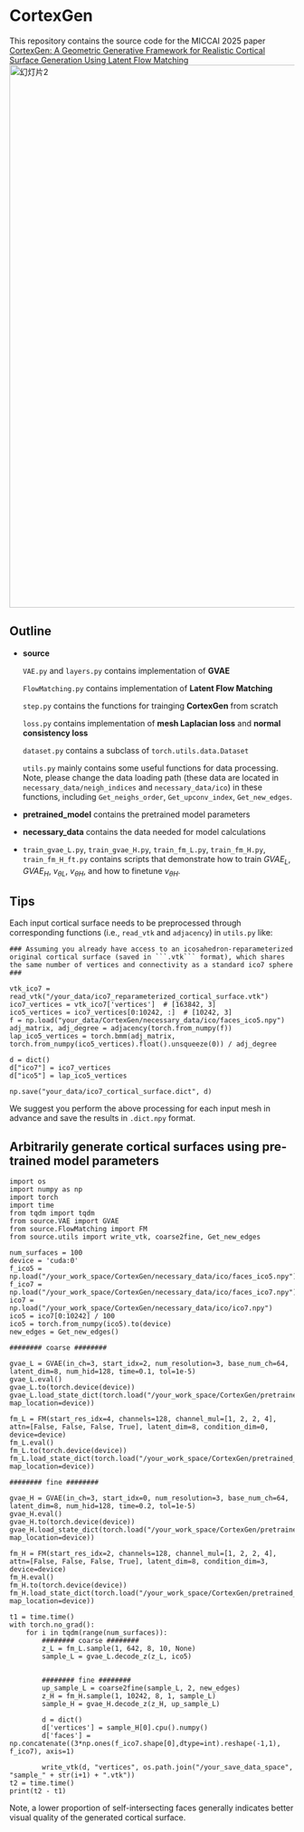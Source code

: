 # CortexGen

This repository contains the source code for the MICCAI 2025 paper [CortexGen: A Geometric Generative Framework for Realistic Cortical Surface Generation Using Latent Flow Matching](https://papers.miccai.org/miccai-2025/paper/1498_paper.pdf)
<img width="960" alt="幻灯片2" src="https://github.com/user-attachments/assets/fb919d38-81fd-4309-b188-72d40a72e4ea" />


## Outline

* **source**
  
  ```VAE.py``` and ```layers.py``` contains implementation of **GVAE**
  
  ```FlowMatching.py``` contains implementation of **Latent Flow Matching**

  ```step.py``` contains the functions for trainging **CortexGen** from scratch

  ```loss.py``` contains implementation of **mesh Laplacian loss** and **normal consistency loss** 

  ```dataset.py``` contains a subclass of ```torch.utils.data.Dataset```

  ```utils.py``` mainly contains some useful functions for data processing. Note, please change the data loading path (these data are located in ```necessary_data/neigh_indices``` and ```necessary_data/ico```) in these functions, including ```Get_neighs_order```, ```Get_upconv_index```, ```Get_new_edges```.

* **pretrained_model** contains the pretrained model parameters
* **necessary_data** contains the data needed for model calculations
* ```train_gvae_L.py```, ```train_gvae_H.py```, ```train_fm_L.py```, ```train_fm_H.py```, ```train_fm_H_ft.py``` contains scripts that demonstrate how to train _GVAE<sub>L</sub>_, _GVAE<sub>H</sub>_, _v<sub>θL</sub>_, _v<sub>θH</sub>_, and how to finetune _v<sub>θH</sub>_.

## Tips

Each input cortical surface needs to be preprocessed through corresponding functions (i.e., ```read_vtk``` and ```adjacency```) in ```utils.py``` like:
```
### Assuming you already have access to an icosahedron-reparameterized original cortical surface (saved in ```.vtk``` format), which shares the same number of vertices and connectivity as a standard ico7 sphere ###

vtk_ico7 = read_vtk("/your_data/ico7_reparameterized_cortical_surface.vtk")
ico7_vertices = vtk_ico7['vertices']  # [163842, 3]
ico5_vertices = ico7_vertices[0:10242, :]  # [10242, 3]
f = np.load("your_data/CortexGen/necessary_data/ico/faces_ico5.npy")
adj_matrix, adj_degree = adjacency(torch.from_numpy(f))
lap_ico5_vertices = torch.bmm(adj_matrix, torch.from_numpy(ico5_vertices).float().unsqueeze(0)) / adj_degree

d = dict()
d["ico7"] = ico7_vertices
d["ico5"] = lap_ico5_vertices

np.save("your_data/ico7_cortical_surface.dict", d)
```
We suggest you perform the above processing for each input mesh in advance and save the results in ```.dict.npy``` format.

## Arbitrarily generate cortical surfaces using pre-trained model parameters
```
import os
import numpy as np
import torch
import time
from tqdm import tqdm
from source.VAE import GVAE
from source.FlowMatching import FM
from source.utils import write_vtk, coarse2fine, Get_new_edges

num_surfaces = 100
device = 'cuda:0'
f_ico5 = np.load("/your_work_space/CortexGen/necessary_data/ico/faces_ico5.npy")
f_ico7 = np.load("/your_work_space/CortexGen/necessary_data/ico/faces_ico7.npy")
ico7 = np.load("/your_work_space/CortexGen/necessary_data/ico/ico7.npy")
ico5 = ico7[0:10242] / 100
ico5 = torch.from_numpy(ico5).to(device)
new_edges = Get_new_edges()

######## coarse ########

gvae_L = GVAE(in_ch=3, start_idx=2, num_resolution=3, base_num_ch=64, latent_dim=8, num_hid=128, time=0.1, tol=1e-5)
gvae_L.eval()
gvae_L.to(torch.device(device))
gvae_L.load_state_dict(torch.load("/your_work_space/CortexGen/pretrained_model/gvae_L.pkl", map_location=device))

fm_L = FM(start_res_idx=4, channels=128, channel_mul=[1, 2, 2, 4], attn=[False, False, False, True], latent_dim=8, condition_dim=0, device=device)
fm_L.eval()
fm_L.to(torch.device(device))
fm_L.load_state_dict(torch.load("/your_work_space/CortexGen/pretrained_model/fm_L.pkl", map_location=device))

######## fine ########

gvae_H = GVAE(in_ch=3, start_idx=0, num_resolution=3, base_num_ch=64, latent_dim=8, num_hid=128, time=0.2, tol=1e-5)
gvae_H.eval()
gvae_H.to(torch.device(device))
gvae_H.load_state_dict(torch.load("/your_work_space/CortexGen/pretrained_model/gvae_H.pkl", map_location=device))

fm_H = FM(start_res_idx=2, channels=128, channel_mul=[1, 2, 2, 4], attn=[False, False, False, True], latent_dim=8, condition_dim=3, device=device)
fm_H.eval()
fm_H.to(torch.device(device))
fm_H.load_state_dict(torch.load("/your_work_space/CortexGen/pretrained_model/fm_H_ft.pkl", map_location=device))

t1 = time.time()
with torch.no_grad():
    for i in tqdm(range(num_surfaces)):
        ######## coarse ########
        z_L = fm_L.sample(1, 642, 8, 10, None)
        sample_L = gvae_L.decode_z(z_L, ico5)
        
        
        ######## fine ########
        up_sample_L = coarse2fine(sample_L, 2, new_edges)
        z_H = fm_H.sample(1, 10242, 8, 1, sample_L)
        sample_H = gvae_H.decode_z(z_H, up_sample_L)
        
        d = dict()
        d['vertices'] = sample_H[0].cpu().numpy()
        d['faces'] = np.concatenate((3*np.ones(f_ico7.shape[0],dtype=int).reshape(-1,1), f_ico7), axis=1)
           
        write_vtk(d, "vertices", os.path.join("/your_save_data_space", "sample_" + str(i+1) + ".vtk"))
t2 = time.time()
print(t2 - t1)
```

Note, a lower proportion of self-intersecting faces generally indicates better visual quality of the generated cortical surface.
